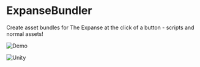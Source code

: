 # ExpanseBundler
Create asset bundles for The Expanse at the click of a button - scripts and normal assets!

![Demo](https://i.imgur.com/y65pbMg.png)


![Unity](https://theexpanse.app/wp-content/uploads/2019/04/buynow_unity-300x105.png)

